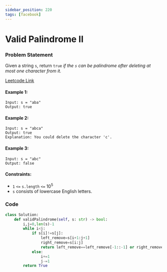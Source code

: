 ```yaml
---
sidebar_position: 220
tags: [facebook]
---
```


# Valid Palindrome II

### Problem Statement

Given a string `s`, return `true` _if the `s` can be palindrome after deleting at most one character from it._

[Leetcode Link](https://leetcode.com/problems/valid-palindrome-ii)

#### Example 1:

```
Input: s = "aba"
Output: true
```

#### Example 2:

```
Input: s = "abca"
Output: true
Explanation: You could delete the character 'c'.
```

#### Example 3:

```
Input: s = "abc"
Output: false
```

#### Constraints:

- `1` `<=` `s.length` `<=` 10<sup>5</sup>
- `s` consists of lowercase English letters.

### Code

```python title="Python Code"
class Solution:
    def validPalindrome(self, s: str) -> bool:
        i,j=0,len(s)-1
        while i<j:
            if s[i]!=s[j]:
                left_remove=s[i+1:j+1]
                right_remove=s[i:j]
                return left_remove==left_remove[-1::-1] or right_remove==right_remove[-1::-1]
            else:
                i+=1
                j-=1
        return True
```
